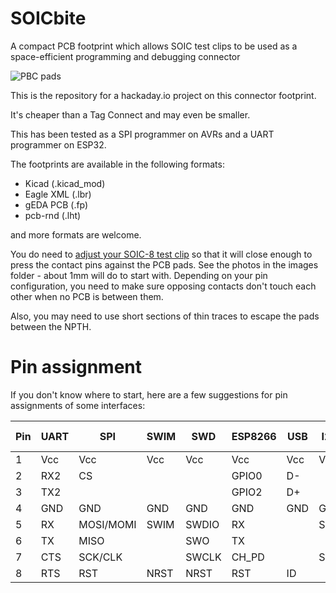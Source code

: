 # SOICbite
A compact PCB footprint which allows SOIC test clips to be used as a space-efficient programming and debugging connector

![PBC pads](https://github.com/SimonMerrett/SOICbite/blob/master/images/SOICbite_pads.jpg)

This is the repository for a hackaday.io project on this connector footprint.

It's cheaper than a Tag Connect and may even be smaller. 

This has been tested as a SPI programmer on AVRs and a UART programmer on ESP32.

The footprints are available in the following formats:

- Kicad (.kicad_mod)
- Eagle XML (.lbr)
- gEDA PCB (.fp)
- pcb-rnd (.lht)

and more formats are welcome.

You do need to [adjust your SOIC-8 test clip](https://github.com/SimonMerrett/SOICbite/blob/master/HOWTO_mod_clip.md) so that it will close enough to press the contact pins against the PCB pads. See the photos in the images folder - about 1mm will do to start with. Depending on your pin configuration, you need to make sure opposing contacts don't touch each other when no PCB is between them. 

Also, you may need to use short sections of thin traces to escape the pads between the NPTH.

# Pin assignment

If you don't know where to start, here are a few suggestions for pin assignments of some interfaces:

| Pin | UART | SPI       | SWIM | SWD   | ESP8266 | USB | I2C | PIC ICSP | JTAG |
| --- | ---- | --------- | ---- | ----- | ----------- | --- | --- | -------- | ---- |
| 1   | Vcc  | Vcc       | Vcc  | Vcc   | Vcc         | Vcc | Vcc | Vcc      | Vcc  |
| 2   | RX2  | CS        |      |       | GPIO0       | D-  |     | Vpp      | TMS  |
| 3   | TX2  |           |      |       | GPIO2       | D+  |     |          | TCK  |
| 4   | GND  | GND       | GND  | GND   | GND         | GND | GND | GND      | GND  |
| 5   | RX   | MOSI/MOMI | SWIM | SWDIO | RX          |     | SDA | DAT      | TDI  |
| 6   | TX   | MISO      |      | SWO   | TX          |     |     | AUX      | TDO  |
| 7   | CTS  | SCK/CLK   |      | SWCLK | CH_PD       |     | SCL | CLK      | RTCK |
| 8   | RTS  | RST       | NRST | NRST  | RST         | ID  |     |          | NRST |
